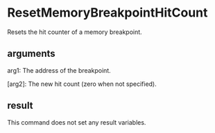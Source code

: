 # ResetMemoryBreakpointHitCount

Resets the hit counter of a memory breakpoint.

## arguments

arg1: The address of the breakpoint.

\[arg2\]: The new hit count (zero when not specified).

## result

This command does not set any result variables.
